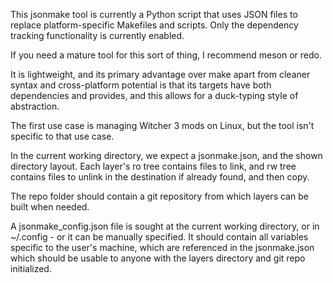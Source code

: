 This jsonmake tool is currently a Python script that uses JSON files to 
replace platform-specific Makefiles and scripts.  Only the dependency 
tracking functionality is currently enabled.

If you need a mature tool for this sort of thing, I recommend meson or redo.

It is lightweight, and its primary advantage over make apart from cleaner 
syntax and cross-platform potential is that its targets have both dependencies 
and provides, and this allows for a duck-typing style of abstraction.

The first use case is managing Witcher 3 mods on Linux, but the tool isn't 
specific to that use case.

In the current working directory, we expect a jsonmake.json, 
and the shown directory layout.  Each layer's ro tree contains files to
link, and rw tree contains files to unlink in the destination if already
found, and then copy.

The repo folder should contain a git repository from which layers can be
built when needed.

A jsonmake_config.json file is sought at the current working directory,
or in ~/.config - or it can be manually specified.  It should contain all
variables specific to the user's machine, which are referenced in the
jsonmake.json which should be usable to anyone with the layers directory
and git repo initialized.
